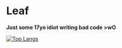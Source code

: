 # Leaf

**Just some 17yo idiot writing bad code >wO**

[![Top Langs](https://github-readme-stats.vercel.app/api/top-langs/?username=AroLeaf&layout=compact&theme=dark&hide_border=true&bg_color=22272E)](https://github.com/anuraghazra/github-readme-stats)
